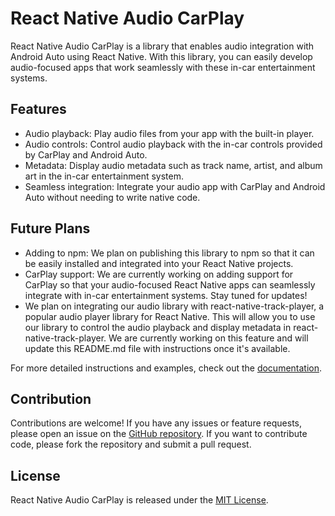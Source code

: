 # React Native Audio CarPlay

React Native Audio CarPlay is a library that enables audio integration with Android Auto using React Native. With this library, you can easily develop audio-focused apps that work seamlessly with these in-car entertainment systems.

## Features

- Audio playback: Play audio files from your app with the built-in player.
- Audio controls: Control audio playback with the in-car controls provided by CarPlay and Android Auto.
- Metadata: Display audio metadata such as track name, artist, and album art in the in-car entertainment system.
- Seamless integration: Integrate your audio app with CarPlay and Android Auto without needing to write native code.

## Future Plans
- Adding to npm: We plan on publishing this library to npm so that it can be easily installed and integrated into your React Native projects.
- CarPlay support: We are currently working on adding support for CarPlay so that your audio-focused React Native apps can seamlessly integrate with in-car entertainment systems. Stay tuned for updates!
- We plan on integrating our audio library with react-native-track-player, a popular audio player library for React Native. This will allow you to use our library to control the audio playback and display metadata in react-native-track-player. We are currently working on this feature and will update this README.md file with instructions once it's available.

For more detailed instructions and examples, check out the [documentation](https://github.com/yourusername/react-native-audio-carplay/docs).

## Contribution

Contributions are welcome! If you have any issues or feature requests, please open an issue on the [GitHub repository](https://github.com/yourusername/react-native-audio-carplay/issues). If you want to contribute code, please fork the repository and submit a pull request.

## License

React Native Audio CarPlay is released under the [MIT License](https://github.com/yourusername/react-native-audio-carplay/LICENSE).
